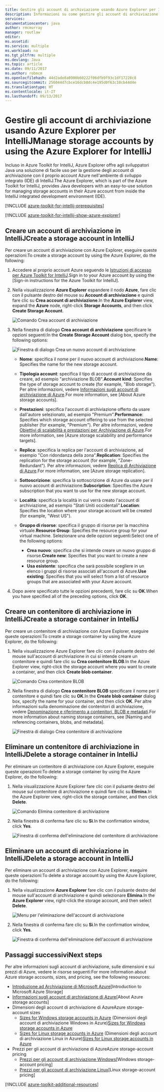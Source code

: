 ```yaml
---
title: Gestire gli account di archiviazione usando Azure Explorer per IntelliJ
description: Informazioni su come gestire gli account di archiviazione di Azure con Azure Explorer per IntelliJ.
services: 
documentationcenter: java
author: rmcmurray
manager: routlaw
editor: 
ms.assetid: 
ms.service: multiple
ms.workload: na
ms.tgt_pltfrm: multiple
ms.devlang: Java
ms.topic: article
ms.date: 09/11/2017
ms.author: robmcm
ms.openlocfilehash: 44d2ade8a0900b60222f06dfb9f93c1df17228c8
ms.sourcegitcommit: 256044d7cbce16dcb8dc4e195d0f63c10cb44d4e
ms.translationtype: HT
ms.contentlocale: it-IT
ms.lasthandoff: 09/13/2017
---
```

# <a name="manage-storage-accounts-by-using-the-azure-explorer-for-intellij"></a><span data-ttu-id="47ced-103">Gestire gli account di archiviazione usando Azure Explorer per IntelliJ</span><span class="sxs-lookup"><span data-stu-id="47ced-103">Manage storage accounts by using the Azure Explorer for IntelliJ</span></span>

<span data-ttu-id="47ced-104">Incluso in Azure Toolkit for IntelliJ, Azure Explorer offre agli sviluppatori Java una soluzione di facile uso per la gestione degli account di archiviazione con il proprio account Azure nell'ambiente di sviluppo integrato (IDE) di IntelliJ.</span><span class="sxs-lookup"><span data-stu-id="47ced-104">The Azure Explorer, which is part of the Azure Toolkit for IntelliJ, provides Java developers with an easy-to-use solution for managing storage accounts in their Azure account from inside the IntelliJ integrated development environment (IDE).</span></span>

[!INCLUDE [azure-toolkit-for-intellij-prerequisites](../includes/azure-toolkit-for-intellij-prerequisites.md)]

[!INCLUDE [azure-toolkit-for-intellij-show-azure-explorer](../includes/azure-toolkit-for-intellij-show-azure-explorer.md)]

## <a name="create-a-storage-account-in-intellij"></a><span data-ttu-id="47ced-105">Creare un account di archiviazione in IntelliJ</span><span class="sxs-lookup"><span data-stu-id="47ced-105">Create a storage account in IntelliJ</span></span>

<span data-ttu-id="47ced-106">Per creare un account di archiviazione con Azure Explorer, eseguire queste operazioni:</span><span class="sxs-lookup"><span data-stu-id="47ced-106">To create a storage account by using the Azure Explorer, do the following:</span></span>

1. <span data-ttu-id="47ced-107">Accedere al proprio account Azure seguendo le [Istruzioni di accesso per Azure Toolkit for IntelliJ].</span><span class="sxs-lookup"><span data-stu-id="47ced-107">Sign in to your Azure account by using the [Sign-in instructions for the Azure Toolkit for IntelliJ].</span></span> 

2. <span data-ttu-id="47ced-108">Nella visualizzazione **Azure Explorer** espandere il nodo **Azure**, fare clic con il pulsante destro del mouse su **Account di archiviazione** e quindi fare clic su **Crea account di archiviazione**.</span><span class="sxs-lookup"><span data-stu-id="47ced-108">In the **Azure Explorer** view, expand the **Azure** node, right-click **Storage Accounts**, and then click **Create Storage Account**.</span></span>

   ![Comando Crea account di archiviazione][CS01]

3. <span data-ttu-id="47ced-110">Nella finestra di dialogo **Crea account di archiviazione** specificare le opzioni seguenti:</span><span class="sxs-lookup"><span data-stu-id="47ced-110">In the **Create Storage Account** dialog box, specify the following options:</span></span>

   ![Finestra di dialogo Crea un nuovo account di archiviazione][CS02]

   * <span data-ttu-id="47ced-112">**Nome**: specifica il nome per il nuovo account di archiviazione.</span><span class="sxs-lookup"><span data-stu-id="47ced-112">**Name**: Specifies the name for the new storage account.</span></span>

   * <span data-ttu-id="47ced-113">**Tipologia account**: specifica il tipo di account di archiviazione da creare, ad esempio "archiviazione BLOB".</span><span class="sxs-lookup"><span data-stu-id="47ced-113">**Account kind**: Specifies the type of storage account to create (for example, "Blob storage").</span></span> <span data-ttu-id="47ced-114">Per altre informazioni, vedere [Informazioni sugli account di archiviazione di Azure].</span><span class="sxs-lookup"><span data-stu-id="47ced-114">For more information, see [About Azure storage accounts].</span></span> 

   * <span data-ttu-id="47ced-115">**Prestazioni**: specifica l'account di archiviazione offerto da usare dall'autore selezionato, ad esempio "Premium".</span><span class="sxs-lookup"><span data-stu-id="47ced-115">**Performance**: Specifies which storage account offering to use from the selected publisher (for example, "Premium").</span></span> <span data-ttu-id="47ced-116">Per altre informazioni, vedere [Obiettivi di scalabilità e prestazioni per Archiviazione di Azure].</span><span class="sxs-lookup"><span data-stu-id="47ced-116">For more information, see [Azure storage scalability and performance targets].</span></span> 

   * <span data-ttu-id="47ced-117">**Replica**: specifica la replica per l'account di archiviazione, ad esempio "Con ridondanza della zona".</span><span class="sxs-lookup"><span data-stu-id="47ced-117">**Replication**: Specifies the replication for the storage account (for example, "Zone-Redundant").</span></span> <span data-ttu-id="47ced-118">Per altre informazioni, vedere [Replica di Archiviazione di Azure].</span><span class="sxs-lookup"><span data-stu-id="47ced-118">For more information, see [Azure storage replication].</span></span> 

   * <span data-ttu-id="47ced-119">**Sottoscrizione**: specifica la sottoscrizione di Azure da usare per il nuovo account di archiviazione.</span><span class="sxs-lookup"><span data-stu-id="47ced-119">**Subscription**: Specifies the Azure subscription that you want to use for the new storage account.</span></span>

   * <span data-ttu-id="47ced-120">**Località**: specifica la località in cui verrà creato l'account di archiviazione, ad esempio "Stati Uniti occidentali".</span><span class="sxs-lookup"><span data-stu-id="47ced-120">**Location**: Specifies the location where your storage account will be created (for example, "West US").</span></span>

   * <span data-ttu-id="47ced-121">**Gruppo di risorse**: specifica il gruppo di risorse per la macchina virtuale.</span><span class="sxs-lookup"><span data-stu-id="47ced-121">**Resource Group**: Specifies the resource group for your virtual machine.</span></span> <span data-ttu-id="47ced-122">Selezionare una delle opzioni seguenti:</span><span class="sxs-lookup"><span data-stu-id="47ced-122">Select one of the following options:</span></span>
      * <span data-ttu-id="47ced-123">**Crea nuovo**: specifica che si intende creare un nuovo gruppo di risorse.</span><span class="sxs-lookup"><span data-stu-id="47ced-123">**Create new**: Specifies that you want to create a new resource group.</span></span>
      * <span data-ttu-id="47ced-124">**Usa esistente**: specifica che sarà possibile scegliere in un elenco i gruppi di risorse associati all'account di Azure.</span><span class="sxs-lookup"><span data-stu-id="47ced-124">**Use existing**: Specifies that you will select from a list of resource groups that are associated with your Azure account.</span></span>

4. <span data-ttu-id="47ced-125">Dopo avere specificato tutte le opzioni precedenti, fare clic su **OK**.</span><span class="sxs-lookup"><span data-stu-id="47ced-125">When you have specified all of the preceding options, click **OK**.</span></span>

## <a name="create-a-storage-container-in-intellij"></a><span data-ttu-id="47ced-126">Creare un contenitore di archiviazione in IntelliJ</span><span class="sxs-lookup"><span data-stu-id="47ced-126">Create a storage container in IntelliJ</span></span>

<span data-ttu-id="47ced-127">Per creare un contenitore di archiviazione con Azure Explorer, eseguire queste operazioni:</span><span class="sxs-lookup"><span data-stu-id="47ced-127">To create a storage container by using the Azure Explorer, do the following:</span></span>

1. <span data-ttu-id="47ced-128">Nella visualizzazione Azure Explorer fare clic con il pulsante destro del mouse sull'account di archiviazione in cui si intende creare un contenitore e quindi fare clic su **Crea contenitore BLOB**.</span><span class="sxs-lookup"><span data-stu-id="47ced-128">In the Azure Explorer view, right-click the storage account where you want to create a container, and then click **Create blob container**.</span></span>

   ![Comando Crea contenitore BLOB][CC01]

2. <span data-ttu-id="47ced-130">Nella finestra di dialogo **Crea contenitore BLOB** specificare il nome per il contenitore e quindi fare clic su **OK**.</span><span class="sxs-lookup"><span data-stu-id="47ced-130">In the **Create blob container** dialog box, specify the name for your container, and then click **OK**.</span></span> <span data-ttu-id="47ced-131">Per altre informazioni sulla denominazione dei contenitori di archiviazione, vedere [Denominazione e riferimento a contenitori, BLOB e metadati].</span><span class="sxs-lookup"><span data-stu-id="47ced-131">For more information about naming storage containers, see [Naming and referencing containers, blobs, and metadata].</span></span>

   ![Finestra di dialogo Crea contenitore di archiviazione][CC02]

## <a name="delete-a-storage-container-in-intellij"></a><span data-ttu-id="47ced-133">Eliminare un contenitore di archiviazione in IntelliJ</span><span class="sxs-lookup"><span data-stu-id="47ced-133">Delete a storage container in IntelliJ</span></span>

<span data-ttu-id="47ced-134">Per eliminare un contenitore di archiviazione con Azure Explorer, eseguire queste operazioni:</span><span class="sxs-lookup"><span data-stu-id="47ced-134">To delete a storage container by using the Azure Explorer, do the following:</span></span>

1. <span data-ttu-id="47ced-135">Nella visualizzazione Azure Explorer fare clic con il pulsante destro del mouse sul contenitore di archiviazione e quindi fare clic su **Elimina**.</span><span class="sxs-lookup"><span data-stu-id="47ced-135">In the Azure Explorer view, right-click the storage container, and then click **Delete**.</span></span>

   ![Comando Elimina contenitore di archiviazione][DC01]

2. <span data-ttu-id="47ced-137">Nella finestra di conferma fare clic su **Sì**.</span><span class="sxs-lookup"><span data-stu-id="47ced-137">In the confirmation window, click **Yes**.</span></span>

   ![Finestra di conferma dell'eliminazione del contenitore di archiviazione][DC02]

## <a name="delete-a-storage-account-in-intellij"></a><span data-ttu-id="47ced-139">Eliminare un account di archiviazione in IntelliJ</span><span class="sxs-lookup"><span data-stu-id="47ced-139">Delete a storage account in IntelliJ</span></span>

<span data-ttu-id="47ced-140">Per eliminare un account di archiviazione con Azure Explorer, eseguire queste operazioni:</span><span class="sxs-lookup"><span data-stu-id="47ced-140">To delete a storage account by using the Azure Explorer, do the following:</span></span>

1. <span data-ttu-id="47ced-141">Nella visualizzazione **Azure Explorer** fare clic con il pulsante destro del mouse sull'account di archiviazione e quindi selezionare **Elimina**.</span><span class="sxs-lookup"><span data-stu-id="47ced-141">In the **Azure Explorer** view, right-click the storage account, and then select **Delete**.</span></span>

   ![Menu per l'eliminazione dell'account di archiviazione][DS01]

2. <span data-ttu-id="47ced-143">Nella finestra di conferma fare clic su **Sì**.</span><span class="sxs-lookup"><span data-stu-id="47ced-143">In the confirmation window, click **Yes**.</span></span>

   ![Finestra di conferma dell'eliminazione dell'account di archiviazione][DS02]

## <a name="next-steps"></a><span data-ttu-id="47ced-145">Passaggi successivi</span><span class="sxs-lookup"><span data-stu-id="47ced-145">Next steps</span></span>

<span data-ttu-id="47ced-146">Per altre informazioni sugli account di archiviazione, sulle dimensioni e sui prezzi di Azure, vedere le risorse seguenti:</span><span class="sxs-lookup"><span data-stu-id="47ced-146">For more information about Azure storage accounts, sizes, and pricing, see the following resources:</span></span>

* <span data-ttu-id="47ced-147">[Introduzione ad Archiviazione di Microsoft Azure]</span><span class="sxs-lookup"><span data-stu-id="47ced-147">[Introduction to Microsoft Azure Storage]</span></span>
* <span data-ttu-id="47ced-148">[Informazioni sugli account di archiviazione di Azure]</span><span class="sxs-lookup"><span data-stu-id="47ced-148">[About Azure storage accounts]</span></span>
* <span data-ttu-id="47ced-149">Dimensioni degli account di archiviazione di Azure</span><span class="sxs-lookup"><span data-stu-id="47ced-149">Azure storage-account sizes</span></span>
  * <span data-ttu-id="47ced-150">[Sizes for Windows storage accounts in Azure] (Dimensioni degli account di archiviazione Windows in Azure)</span><span class="sxs-lookup"><span data-stu-id="47ced-150">[Sizes for Windows storage accounts in Azure]</span></span>
  * <span data-ttu-id="47ced-151">[Sizes for Linux storage accounts in Azure] (Dimensioni degli account di archiviazione Linux in Azure)</span><span class="sxs-lookup"><span data-stu-id="47ced-151">[Sizes for Linux storage accounts in Azure]</span></span>
* <span data-ttu-id="47ced-152">Prezzi per gli account di archiviazione di Azure</span><span class="sxs-lookup"><span data-stu-id="47ced-152">Azure storage-account pricing</span></span>
  * <span data-ttu-id="47ced-153">[Prezzi per gli account di archiviazione Windows]</span><span class="sxs-lookup"><span data-stu-id="47ced-153">[Windows storage-account pricing]</span></span>
  * <span data-ttu-id="47ced-154">[Prezzi per gli account di archiviazione Linux]</span><span class="sxs-lookup"><span data-stu-id="47ced-154">[Linux storage-account pricing]</span></span>

[!INCLUDE [azure-toolkit-additional-resources](../includes/azure-toolkit-additional-resources.md)]

<!-- URL List -->

[Istruzioni di accesso per Azure Toolkit for IntelliJ]: ./azure-toolkit-for-intellij-sign-in-instructions.md
[Introduzione ad Archiviazione di Microsoft Azure]: /azure/storage/storage-introduction
[Informazioni sugli account di archiviazione di Azure]: /azure/storage/storage-create-storage-account
[Replica di Archiviazione di Azure]: /azure/storage/storage-redundancy
[Obiettivi di scalabilità e prestazioni per Archiviazione di Azure]: /azure/storage/storage-scalability-targets
[Denominazione e riferimento a contenitori, BLOB e metadati]: http://go.microsoft.com/fwlink/?LinkId=255555

[Sizes for Windows storage accounts in Azure]: /azure/virtual-machines/virtual-machines-windows-sizes (Dimensioni degli account di archiviazione Windows in Azure)
[Sizes for Linux storage accounts in Azure]: /azure/virtual-machines/virtual-machines-linux-sizes (Dimensioni degli account di archiviazione Linux in Azure)
[Prezzi per gli account di archiviazione Windows]: /pricing/details/virtual-machines/windows/
[Prezzi per gli account di archiviazione Linux]: /pricing/details/virtual-machines/linux/

<!-- IMG List -->

[CS01]: media/azure-toolkit-for-intellij-managing-storage-accounts-using-azure-explorer/CS01.png
[CS02]: media/azure-toolkit-for-intellij-managing-storage-accounts-using-azure-explorer/CS02.png
[CC01]: media/azure-toolkit-for-intellij-managing-storage-accounts-using-azure-explorer/CC01.png
[CC02]: media/azure-toolkit-for-intellij-managing-storage-accounts-using-azure-explorer/CC02.png

[DS01]: media/azure-toolkit-for-intellij-managing-storage-accounts-using-azure-explorer/DS01.png
[DS02]: media/azure-toolkit-for-intellij-managing-storage-accounts-using-azure-explorer/DS02.png
[DC01]: media/azure-toolkit-for-intellij-managing-storage-accounts-using-azure-explorer/DC01.png
[DC02]: media/azure-toolkit-for-intellij-managing-storage-accounts-using-azure-explorer/DC02.png
